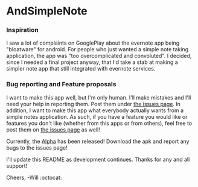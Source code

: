 AndSimpleNote
====================================

### Inspiration
I saw a lot of complaints on GooglePlay about the evernote app being "bloatware" for android. For people who 
just wanted a simple note taking application, the app was "too overcomplicated and convoluted".
I decided, since I needed a final project anyway, that I'd take a stab at making a simpler 
note app that still integrated with evernote services.

### Bug reporting and Feature proposals
I want to make this app well, but I'm only human. I'll make mistakes and I'll need your help in reporting them. 
Post them under [the issues page](https://github.com/wspurgin/AndSimpleNote/issues).
In addition, I want to make this app what everybody actually wants from a simple notes application. As such, 
if you have a feature you would like or features you don't like (whether from this apps or from others), 
feel free to post them on [the issues page](https://github.com/wspurgin/AndSimpleNote/issues) as well!

Currently, the [Alpha](https://github.com/wspurgin/AndSimpleNote/releases/tag/v0.0.1-alpha) has been released!
Download the apk and report any bugs to the issues page!

I'll update this README as development continues. Thanks for any and all support!

Cheers,
-Will
:octocat:
